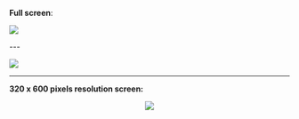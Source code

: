**Full screen**:

<p>
    <img src="assets/result1.gif">
</p>
---
<p>
    <img src="assets/result2.gif">
</p>

---

**320 x 600 pixels resolution screen:**

<p align="center">
     <img src="assets/result3.gif">
</p>
